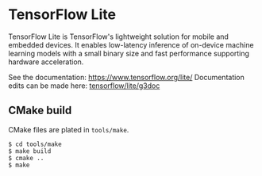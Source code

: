 # TensorFlow Lite

TensorFlow Lite is TensorFlow's lightweight solution for mobile and embedded
devices. It enables low-latency inference of on-device machine learning models
with a small binary size and fast performance supporting hardware acceleration.

See the documentation: https://www.tensorflow.org/lite/
Documentation edits can be made here: [tensorflow/lite/g3doc](./g3doc/)

## CMake build

CMake files are plated in `tools/make`.

```
$ cd tools/make
$ make build
$ cmake ..
$ make
```
